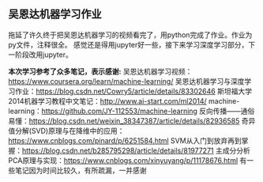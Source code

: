 ## 吴恩达机器学习作业

拖延了许久终于把吴恩达机器学习的视频看完了，用python完成了作业。作业为py文件，注释很全。
感觉还是得用jupyter好一些，接下来学习深度学习部分，下一阶段改用jupyter。

**本次学习参考了众多笔记，表示感谢:**
吴恩达机器学习视频：<https://www.coursera.org/learn/machine-learning/>
吴恩达机器学习与深度学习作业：<https://blog.csdn.net/Cowry5/article/details/83302646>
斯坦福大学2014机器学习教程中文笔记：<http://www.ai-start.com/ml2014/>
machine-learning：<https://github.com/JY-112553/machine-learning>
反向传播——通俗易懂：<https://blog.csdn.net/weixin_38347387/article/details/82936585>
奇异值分解(SVD)原理与在降维中的应用：<https://www.cnblogs.com/pinard/p/6251584.html>
SVM从入门到放弃再到掌握：<https://blog.csdn.net/b285795298/article/details/81977271>
主成分分析PCA原理与实现：<https://www.cnblogs.com/xinyuyang/p/11178676.html>
有一些笔记因为时间比较久，有所疏漏，一并感谢